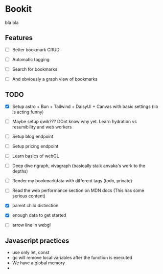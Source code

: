 # Bookit
bla bla

## Features
- [ ] Better bookmark CRUD 
- [ ] Automatic tagging
- [ ] Search for bookmarks
- [ ] And obviously a graph view of bookmarks
  

## TODO
- [X] Setup astro + Bun + Tailwind + DaisyUI + Canvas with basic settings (lib is acting funny)
- [ ] Maybe setup qwik??? DOnt know why yet. Learn hydration vs resumibility and web workers
- [ ] Setup blog endpoint
- [ ] Setup pricing endpoint
- [ ] Learn basics of webGL
- [ ] Deep dive ngraph, vivagraph (basically stalk anvaka's work to the depths)
- [ ] Render my bookmarkdata with different tags (todo, private)
- [ ] Read the web performance section on MDN docs (This has some serious content)

- [X] parent child distinction
- [X] enough data to get started
- [ ] arrow line in webgl


## Javascript practices
- use only let, const
- gc will remove local variables after the function is executed
- We have a global memory 
- 